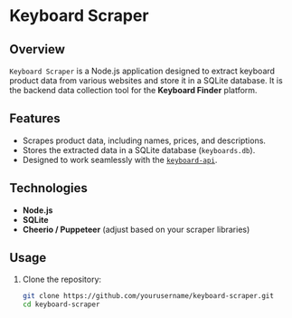 # Keyboard Scraper

## Overview
`Keyboard Scraper` is a Node.js application designed to extract keyboard product data from various websites and store it in a SQLite database. It is the backend data collection tool for the **Keyboard Finder** platform.

## Features
- Scrapes product data, including names, prices, and descriptions.
- Stores the extracted data in a SQLite database (`keyboards.db`).
- Designed to work seamlessly with the [`keyboard-api`](https://github.com/yourusername/keyboard-api).

## Technologies
- **Node.js**
- **SQLite**
- **Cheerio / Puppeteer** (adjust based on your scraper libraries)

## Usage
1. Clone the repository:
   ```bash
   git clone https://github.com/yourusername/keyboard-scraper.git
   cd keyboard-scraper
